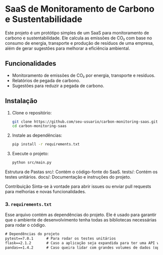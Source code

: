 # SaaS de Monitoramento de Carbono e Sustentabilidade

Este projeto é um protótipo simples de um SaaS para monitoramento de carbono e sustentabilidade. Ele calcula as emissões de CO₂ com base no consumo de energia, transporte e produção de resíduos de uma empresa, além de gerar sugestões para melhorar a eficiência ambiental.

## Funcionalidades

- Monitoramento de emissões de CO₂ por energia, transporte e resíduos.
- Relatórios de pegada de carbono.
- Sugestões para reduzir a pegada de carbono.

## Instalação

1. Clone o repositório:

   ```bash
   git clone https://github.com/seu-usuario/carbon-monitoring-saas.git
   cd carbon-monitoring-saas

   ```

2. Instale as dependências:

   ```bash
   pip install -r requirements.txt

   ```

3. Execute o projeto:
   ```bash
   python src/main.py
   ```

Estrutura de Pastas
src/: Contém o código-fonte do SaaS.
tests/: Contém os testes unitários.
docs/: Documentação e instruções do projeto.

Contribuição
Sinta-se à vontade para abrir issues ou enviar pull requests para melhorias e novas funcionalidades.

### 3. **`requirements.txt`**

Esse arquivo contém as dependências do projeto. Ele é usado para garantir que o ambiente de desenvolvimento tenha todas as bibliotecas necessárias para rodar o código.

```txt
# Dependências do projeto
pytest==7.0.1      # Para rodar os testes unitários
flask==2.1.2       # Caso a aplicação seja expandida para ter uma API web (opcional)
pandas==1.4.2      # Caso queira lidar com grandes volumes de dados (opcional)
```
